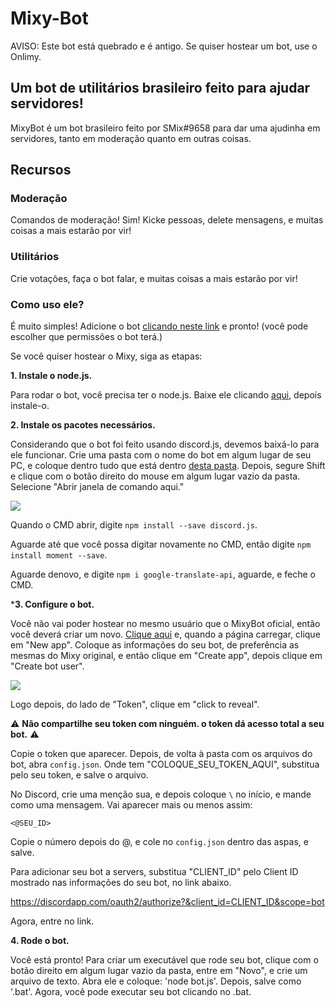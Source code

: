 # Mixy-Bot

AVISO: Este bot está quebrado e é antigo. Se quiser hostear um bot, use o Onlimy.

## Um bot de utilitários brasileiro feito para ajudar servidores!

MixyBot é um bot brasileiro feito por SMix#9658 para dar uma ajudinha em servidores, tanto em moderação quanto em outras coisas.

## Recursos

### Moderação

Comandos de moderação! Sim! Kicke pessoas, delete mensagens, e muitas coisas a mais estarão por vir!

### Utilitários

Crie votações, faça o bot falar, e muitas coisas a mais estarão por vir!

### Como uso ele?

É muito simples! Adicione o bot [clicando neste link](https://discordapp.com/oauth2/authorize?client_id=294881981630644224&scope=bot&permissions=268495991) e pronto! (você pode escolher que permissões o bot terá.)

Se você quiser hostear o Mixy, siga as etapas:

**1. Instale o node.js.**

Para rodar o bot, você precisa ter o node.js. Baixe ele clicando [aqui](https://nodejs.org/en/download/), depois instale-o.

**2. Instale os pacotes necessários.**

Considerando que o bot foi feito usando discord.js, devemos baixá-lo para ele funcionar. Crie uma pasta com o nome do bot em algum lugar de seu PC, e coloque dentro tudo que está dentro [desta pasta](./MixyBot). Depois, segure Shift e clique com o botão direito do mouse em algum lugar vazio da pasta. Selecione "Abrir janela de comando aqui."

<img src="https://i.imgur.com/xHH9fw3.png">

Quando o CMD abrir, digite `npm install --save discord.js`.

Aguarde até que você possa digitar novamente no CMD, então digite `npm install moment --save`.

Aguarde denovo, e digite `npm i google-translate-api`, aguarde, e feche o CMD.

***3. Configure o bot.**

Você não vai poder hostear no mesmo usuário que o MixyBot oficial, então você deverá criar um novo. [Clique aqui](https://discordapp.com/developers/applications/me) e, quando a página carregar, clique em "New app". Coloque as informações do seu bot, de preferência as mesmas do Mixy original, e então clique em "Create app", depois clique em "Create bot user".

<img src="http://image.prntscr.com/image/953137a1bcf7414686ff4e37c7d5c6a0.png">

Logo depois, do lado de "Token", clique em "click to reveal".

:warning: **Não compartilhe seu token com ninguém. o token dá acesso total a seu bot.** :warning:

Copie o token que aparecer. Depois, de volta à pasta com os arquivos do bot, abra `config.json`. Onde tem "COLOQUE_SEU_TOKEN_AQUI", substitua pelo seu token, e salve o arquivo.

No Discord, crie uma menção sua, e depois coloque `\` no início, e mande como uma mensagem. Vai aparecer mais ou menos assim:

`<@SEU_ID>`

Copie o número depois do @, e cole no `config.json` dentro das aspas, e salve.

Para adicionar seu bot a servers, substitua "CLIENT_ID" pelo Client ID mostrado nas informações do seu bot, no link abaixo.

https://discordapp.com/oauth2/authorize?&client_id=CLIENT_ID&scope=bot

Agora, entre no link.

**4. Rode o bot.**

Você está pronto! Para criar um executável que rode seu bot, clique com o botão direito em algum lugar vazio da pasta, entre em "Novo", e crie um arquivo de texto. Abra ele e coloque: 'node bot.js'. Depois, salve como '.bat'. Agora, você pode executar seu bot clicando no .bat.
